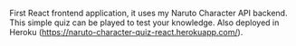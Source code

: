 First React frontend application, it uses my Naruto Character API backend. This simple quiz can be played to test your knowledge. Also deployed in Heroku (https://naruto-character-quiz-react.herokuapp.com/).
